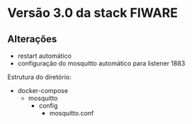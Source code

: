 # Versão 3.0 da stack FIWARE
## Alterações
- restart automático
- configuração do mosquitto automático para listener 1883

Estrutura do diretório:
 - docker-compose
   - mosquitto
     - config
       - mosquitto.conf
